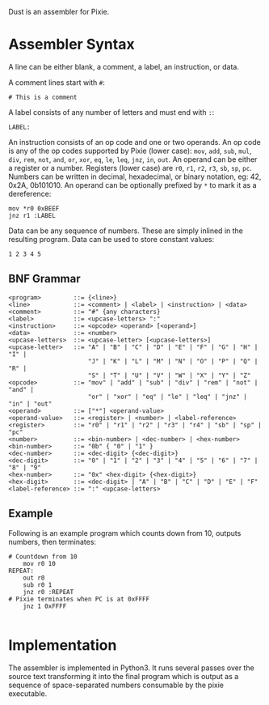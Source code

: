 Dust is an assembler for Pixie. 

# Assembler Syntax

A line can be either blank, a comment, a label, an instruction, or data. 

A comment lines start with `#`:

```
# This is a comment
```

A label consists of any number of letters and must end with `:`:

```
LABEL:
```

An instruction consists of an op code and one or two operands. An op code is any of the op codes supported by Pixie (lower case): `mov`, `add`, `sub`, `mul`, `div`, `rem`, `not`, `and`, `or`, `xor`, `eq`, `le`, `leq`, `jnz`, `in`, `out`. 
An operand can be either a register or a number. Registers (lower case) are `r0`, `r1`, `r2`, `r3`, `sb`, `sp`, `pc`. Numbers can be written in decimal, hexadecimal, or binary notation, eg: 42, 0x2A, 0b101010. An operand can be optionally prefixed by `*` to mark it as a dereference:

```
mov *r0 0xBEEF
jnz r1 :LABEL
```

Data can be any sequence of numbers. These are simply inlined in the resulting program. Data can be used to store constant values:

```
1 2 3 4 5
```

## BNF Grammar
```
<program>         ::= {<line>}
<line>            ::= <comment> | <label> | <instruction> | <data>
<comment>         ::= "#" {any characters}
<label>           ::= <upcase-letters> ":"
<instruction>     ::= <opcode> <operand> [<operand>]
<data>            ::= <number>
<upcase-letters>  ::= <upcase-letter> [<upcase-letters>]
<upcase-letter>   ::= "A" | "B" | "C" | "D" | "E" | "F" | "G" | "H" | "I" | 
                      "J" | "K" | "L" | "M" | "N" | "O" | "P" | "Q" | "R" | 
                      "S" | "T" | "U" | "V" | "W" | "X" | "Y" | "Z"
<opcode>          ::= "mov" | "add" | "sub" | "div" | "rem" | "not" | "and" |
                      "or" | "xor" | "eq" | "le" | "leq" | "jnz" | "in" | "out"
<operand>         ::= ["*"] <operand-value>
<operand-value>   ::= <register> | <number> | <label-reference>
<register>        ::= "r0" | "r1" | "r2" | "r3" | "r4" | "sb" | "sp" | "pc"
<number>          ::= <bin-number> | <dec-number> | <hex-number>
<bin-number>      ::= "0b" { "0" | "1" }
<dec-number>      ::= <dec-digit> {<dec-digit>}
<dec-digit>       ::= "0" | "1" | "2" | "3" | "4" | "5" | "6" | "7" | "8" | "9"   
<hex-number>      ::= "0x" <hex-digit> {<hex-digit>}
<hex-digit>       ::= <dec-digit> | "A" | "B" | "C" | "D" | "E" | "F"
<label-reference> ::= ":" <upcase-letters>
```

## Example

Following is an example program which counts down from 10, outputs numbers, then terminates:

```
# Countdown from 10
    mov r0 10
REPEAT:
    out r0
    sub r0 1
    jnz r0 :REPEAT
# Pixie terminates when PC is at 0xFFFF
    jnz 1 0xFFFF
    
```

# Implementation

The assembler is implemented in Python3. It runs several passes over the source text transforming it into the final program which is output as a sequence of space-separated numbers consumable by the pixie executable.

